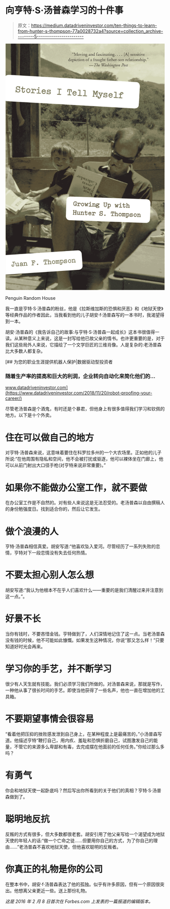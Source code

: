 # 向亨特·S·汤普森学习的十件事

> 原文：<https://medium.datadriveninvestor.com/ten-things-to-learn-from-hunter-s-thompson-77a0028732a4?source=collection_archive---------5----------------------->

![](img/f5463d8b3e2028405ddefaf985f2c1f0.png)

Penguin Random House

我一直是亨特·S·汤普森的粉丝，他是《拉斯维加斯的恐惧和厌恶》和《地狱天使》等经典作品的作者因此，当我看到他的儿子胡安·f·汤普森写的一本书时，我渴望得到一本。

胡安·汤普森的《我告诉自己的故事:与亨特·S·汤普森一起成长》这本书很值得一读。从某种意义上来说，这是一封写给他已故父亲的情书。也许更重要的是，对于我们这些局外人来说，它描绘了一个文学巨匠的三维肖像。人是复杂的:老汤普森比大多数人都复杂。

[](https://www.datadriveninvestor.com/2018/11/20/robot-proofing-your-career/) [## 为您的职业生涯提供机器人保护|数据驱动型投资者

### 随着生产率的提高和巨大的利润，企业转向自动化来简化他们的…

www.datadriveninvestor.com](https://www.datadriveninvestor.com/2018/11/20/robot-proofing-your-career/) 

尽管老汤普森是个酒鬼，有时还是个暴君，但他身上有很多值得我们学习和钦佩的地方。以下是十个外卖。

# **住在可以做自己的地方**

对亨特·汤普森来说，这意味着要住在科罗拉多州的一个大农场里。正如他的儿子所说:“在他周围有隐私和空间，他不会被打扰或驱逐，他可以裸体坐在门廊上，他可以从前门射出大口径手枪(对亨特来说非常重要)。”

# **如果你不能做办公室工作，就不要做**

在办公室工作是不自然的。对有些人来说这是无法忍受的。老汤普森以自由撰稿人的身份勉强度日。找到适合你的，然后让它发生。

# **做个浪漫的人**

亨特·汤普森相信真爱。胡安写道:“他喜欢坠入爱河。尽管经历了一系列失败的恋情，亨特对下一段恋情没有失去任何热情。

# **不要太担心别人怎么想**

胡安写道:“我认为他根本不在乎人们喜欢什么——重要的是我们清醒过来并注意到这一点。”。

# **好景不长**

当你有钱时，不要吝惜金钱。亨特做到了，人们深情地记住了这一点。当老汤普森没有钱的时候，他不可能如此慷慨。如果发生这种情况，你说“那又怎么样！”只要知道好时光会再来。

# **学习你的手艺，并不断学习**

很少有人天生就有技能。我们必须学习我们所做的。对汤普森来说，那就是写作，一种他从事了很长时间的手艺。即使当他获得了一些名声，他也一直在增加他的工具箱。

# **不要期望事情会很容易**

“看着他把压抑的挫败感发泄到自己身上，在某种程度上是最痛苦的，”小汤普森写道。他描述亨特“鞭打自己，用内疚、羞耻和恐惧折磨自己，试图激发自己的能量，不管它的来源多么卑鄙和有毒，去完成摆在他面前的任何任务。”你给过那么多吗？

# **有勇气**

你会和地狱天使一起卧底吗？然后写出你所看到的关于他们的真相？亨特·S·汤普森做到了。

# **聪明地反抗**

反叛的方式有很多，但大多数都很老套。胡安引用了他父亲写给一个渴望成为地狱天使的年轻人的话:“做一个亡命之徒……但要用你自己的方式，为了你自己的理由……”老汤普森不喜欢地狱天使，但他喜欢聪明的反叛者。

# **你真正的礼物是你的公司**

在整本书中，胡安·f·汤普森表达了他的孤独。似乎有许多原因，但有一个原因很突出。他想离父亲更近一些。送上那份礼物。

*这是 2016 年 2 月 8 日首次在 Forbes.com 上发表的一篇报道的编辑版本。*